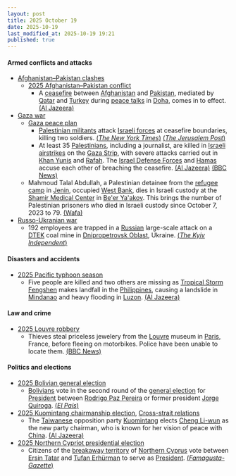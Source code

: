 ```yaml
---
layout: post
title: 2025 October 19
date: 2025-10-19
last_modified_at: 2025-10-19 19:21
published: true
---
```



#### Armed conflicts and attacks

* [Afghanistan–Pakistan clashes](https://en.wikipedia.org/wiki/Afghanistan%E2%80%93Pakistan_clashes_%282024%E2%80%93present%29 "Afghanistan–Pakistan clashes (2024–present)")
  * [2025 Afghanistan–Pakistan conflict](https://en.wikipedia.org/wiki/2025_Afghanistan%E2%80%93Pakistan_conflict "2025 Afghanistan–Pakistan conflict")
    * A [ceasefire](https://en.wikipedia.org/wiki/Ceasefire "Ceasefire") between [Afghanistan](https://en.wikipedia.org/wiki/Afghanistan "Afghanistan") and [Pakistan](https://en.wikipedia.org/wiki/Pakistan "Pakistan"), mediated by [Qatar](https://en.wikipedia.org/wiki/Qatar "Qatar") and [Turkey](https://en.wikipedia.org/wiki/Turkey "Turkey") during [peace talks](https://en.wikipedia.org/wiki/Peace_process "Peace process") in [Doha](https://en.wikipedia.org/wiki/Doha "Doha"), comes in to effect. [(Al Jazeera)](https://www.aljazeera.com/news/2025/10/19/afghanistan-pakistan-agree-to-immediate-ceasefire-after-talks-in-doha)
* [Gaza war](https://en.wikipedia.org/wiki/Gaza_war "Gaza war")
  * [Gaza peace plan](https://en.wikipedia.org/wiki/Gaza_peace_plan "Gaza peace plan")
    * [Palestinian militants](https://en.wikipedia.org/wiki/Palestinian_militant "Palestinian militant") attack [Israeli forces](https://en.wikipedia.org/wiki/Israeli_forces "Israeli forces") at ceasefire boundaries, killing two soldiers. [(*The New York Times*)](https://www.nytimes.com/2025/10/19/world/middleeast/israel-gaza-ceasefire.html) [(*The Jerusalem Post*)](https://www.jpost.com/israel-news/defense-news/article-870957)
    * At least 35 [Palestinians](https://en.wikipedia.org/wiki/Palestinians "Palestinians"), including a journalist, are killed in [Israeli](https://en.wikipedia.org/wiki/Israel "Israel") [airstrikes](https://en.wikipedia.org/wiki/Airstrike "Airstrike") on the [Gaza Strip](https://en.wikipedia.org/wiki/Gaza_Strip "Gaza Strip"), with severe attacks carried out in [Khan Yunis](https://en.wikipedia.org/wiki/Khan_Yunis "Khan Yunis") and [Rafah](https://en.wikipedia.org/wiki/Rafah "Rafah"). The [Israel Defense Forces](https://en.wikipedia.org/wiki/Israel_Defense_Forces "Israel Defense Forces") and [Hamas](https://en.wikipedia.org/wiki/Hamas "Hamas") accuse each other of breaching the ceasefire. [(Al Jazeera)](https://www.aljazeera.com/news/liveblog/2025/10/19/live-israel-continues-deadly-attacks-on-gaza-closes-rafah-crossing?update=4046251) [(BBC News)](https://www.bbc.com/news/live/c2kpx7yyq9pt)
  * Mahmoud Talal Abdullah, a Palestinian detainee from the [refugee camp](https://en.wikipedia.org/wiki/Jenin_refugee_camp "Jenin refugee camp") in [Jenin](https://en.wikipedia.org/wiki/Jenin "Jenin"), occupied [West Bank](https://en.wikipedia.org/wiki/West_Bank "West Bank"), dies in Israeli custody at the [Shamir Medical Center](https://en.wikipedia.org/wiki/Shamir_Medical_Center "Shamir Medical Center") in [Be'er Ya'akov](https://en.wikipedia.org/wiki/Be%27er_Ya%27akov "Be'er Ya'akov"). This brings the number of Palestinian prisoners who died in Israeli custody since October 7, 2023 to 79. [(Wafa)](https://english.wafa.ps/Pages/Details/163494)
* [Russo-Ukranian war](https://en.wikipedia.org/wiki/Russo-Ukrainian_war_%282022%E2%80%93present%29 "Russo-Ukrainian war (2022–present)")
  * 192 employees are trapped in a [Russian](https://en.wikipedia.org/wiki/Russia "Russia") large-scale attack on a [DTEK](https://en.wikipedia.org/wiki/DTEK "DTEK") coal mine in [Dnipropetrovsk Oblast](https://en.wikipedia.org/wiki/Dnipropetrovsk_Oblast "Dnipropetrovsk Oblast"), Ukraine. [(*The Kyiv Independent*)](https://kyivindependent.com/russian-mass-attack-traps-nearly-200-miners-underground-evacuation-underway/)

#### Disasters and accidents

* [2025 Pacific typhoon season](https://en.wikipedia.org/wiki/2025_Pacific_typhoon_season "2025 Pacific typhoon season")
  * Five people are killed and two others are missing as [Tropical Storm Fengshen](https://en.wikipedia.org/wiki/2025_Pacific_typhoon_season#Tropical_Storm_Fengshen_(Ramil) "2025 Pacific typhoon season") makes landfall in the [Philippines](https://en.wikipedia.org/wiki/Philippines "Philippines"), causing a landslide in [Mindanao](https://en.wikipedia.org/wiki/Mindanao "Mindanao") and heavy flooding in [Luzon](https://en.wikipedia.org/wiki/Luzon "Luzon"). [(Al Jazeera)](https://www.aljazeera.com/news/2025/10/19/five-dead-two-missing-as-tropical-storm-fengshen-soaks-philippines)

#### Law and crime

* [2025 Louvre robbery](https://en.wikipedia.org/wiki/2025_Louvre_robbery "2025 Louvre robbery")
  * Thieves steal priceless jewelery from the [Louvre](https://en.wikipedia.org/wiki/Louvre "Louvre") museum in [Paris](https://en.wikipedia.org/wiki/Paris "Paris"), France, before fleeing on motorbikes. Police have been unable to locate them. [(BBC News)](https://www.bbc.com/news/articles/c78z53v43g1o)

#### Politics and elections

* [2025 Bolivian general election](https://en.wikipedia.org/wiki/2025_Bolivian_general_election "2025 Bolivian general election")
  * [Bolivians](https://en.wikipedia.org/wiki/Bolivians "Bolivians") vote in the second round of the [general election](https://en.wikipedia.org/wiki/General_election "General election") for [President](https://en.wikipedia.org/wiki/President_of_Bolivia "President of Bolivia") between [Rodrigo Paz Pereira](https://en.wikipedia.org/wiki/Rodrigo_Paz_Pereira "Rodrigo Paz Pereira") or former president [Jorge Quiroga](https://en.wikipedia.org/wiki/Jorge_Quiroga "Jorge Quiroga"). [(*El País*)](https://elpais.com/america/2025-10-19/bolivia-cambia-de-ciclo-en-una-segunda-vuelta-electoral-entre-dos-candidatos-de-derecha.html)
* [2025 Kuomintang chairmanship election](https://en.wikipedia.org/wiki/2025_Kuomintang_chairmanship_election "2025 Kuomintang chairmanship election"), [Cross-strait relations](https://en.wikipedia.org/wiki/Cross-strait_relations "Cross-strait relations")
  * The [Taiwanese](https://en.wikipedia.org/wiki/Taiwan "Taiwan") opposition party [Kuomintang](https://en.wikipedia.org/wiki/Kuomintang "Kuomintang") elects [Cheng Li-wun](https://en.wikipedia.org/wiki/Cheng_Li-wun "Cheng Li-wun") as the new party chairman, who is known for her vision of peace with [China](https://en.wikipedia.org/wiki/China "China"). [(Al Jazeera)](https://www.aljazeera.com/news/2025/10/19/taiwan-opposition-elects-new-leader-who-wants-peace-with-china)
* [2025 Northern Cypriot presidential election](https://en.wikipedia.org/wiki/2025_Northern_Cypriot_presidential_election "2025 Northern Cypriot presidential election")
  * Citizens of the [breakaway territory](https://en.wikipedia.org/wiki/Breakaway_territory "Breakaway territory") of [Northern Cyprus](https://en.wikipedia.org/wiki/Northern_Cyprus "Northern Cyprus") vote between [Ersin Tatar](https://en.wikipedia.org/wiki/Ersin_Tatar "Ersin Tatar") and [Tufan Erhürman](https://en.wikipedia.org/wiki/Tufan_Erh%C3%BCrman "Tufan Erhürman") to serve as [President](https://en.wikipedia.org/wiki/President_of_Northern_Cyprus "President of Northern Cyprus"). [(*Famagusta-Gazette*)](https://famagusta-gazette.com/cyprus-turkish-cypriots-vote-in-first-round-of-leadership-election-in-breakaway-north/)
